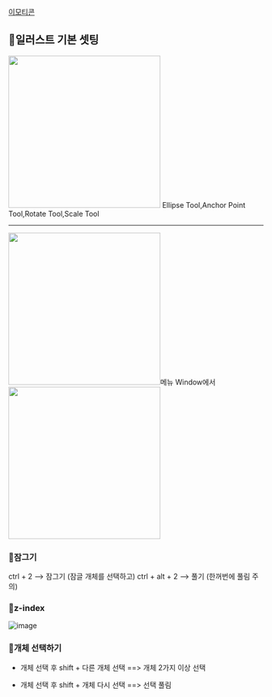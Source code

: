 [이모티콘](https://emojipedia.org/)

## 🦄일러스트 기본 셋팅

<img src="https://user-images.githubusercontent.com/129706893/230839365-e5e60825-fec4-49d9-aadb-39b47a585eaf.png" width="300">
Ellipse Tool,Anchor Point Tool,Rotate Tool,Scale Tool

------------------------------------------

<img src="https://user-images.githubusercontent.com/129706893/230839540-c9074757-2aba-47a3-a4ef-6a0ab7f227fa.png" width="300">메뉴 Window에서 <img src="https://user-images.githubusercontent.com/129706893/230840697-fbf458d3-babe-481f-8fae-f03fd02c788c.png" width="300">

### 🦄잠그기
ctrl + 2   --> 잠그기 (잠글 개체를 선택하고)
ctrl + alt + 2  --> 풀기 (한꺼번에 풀림 주의)

### 🦄z-index
![image](https://user-images.githubusercontent.com/129706893/230842213-ada5fca3-5af6-4fe3-9dde-4aad27da0bad.png)


### 🦄개체 선택하기

- 개체 선택 후 shift + 다른 개체 선택  ==> 개체 2가지 이상 선택

- 개체 선택 후 shift + 개체 다시 선택  ==> 선택 풀림
